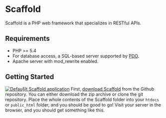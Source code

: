 # Scaffold

Scaffold is a PHP web framework that specializes in RESTful APIs. 

## Requirements

 * PHP >= 5.4
 * For database access, a SQL-based server supported by [PDO](http://php.net/manual/en/pdo.drivers.php).
 * Apache server with mod_rewrite enabled. 

## Getting Started

[![Defau§lt Scaffold application][def-app]][def-app] First, [download Scaffold](http://github.com/Scaffold/Scaffold) from the Github repository. You can either download the zip archive or clone the git repository. Place the whole contents of the Scaffold folder into your `htdocs` or `public_html` folder, and you should be good to go! Visit your server in the browser, and you should get something like this.

[def-app]: http://c.nath.is/P3lg/Image%202013.05.19%2017%3A00%3A23.png
